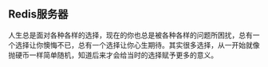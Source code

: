 ## Redis服务器

人生总是面对各种各样的选择，现在的你也总是被各种各样的问题所困扰，总有一个选择让你懊悔不已，总有一个选择让你心生期待。其实很多选择，从一开始就像抛硬币一样简单随机，知道后来才会给当时的选择赋予更多的意义。

